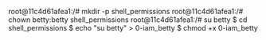 root@11c4d61afea1:/# mkdir -p shell_permissions
root@11c4d61afea1:/# chown betty:betty shell_permissions
root@11c4d61afea1:/# su betty
$ cd shell_permissions
$ echo "su betty" > 0-iam_betty
$ chmod +x 0-iam_betty
